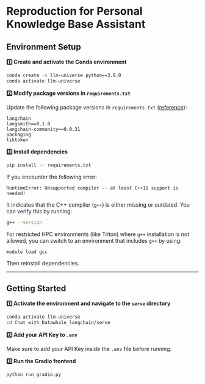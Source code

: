 # Reproduction for Personal Knowledge Base Assistant

## **Environment Setup**

**1️⃣ Create and activate the Conda environment**

```bash
conda create -n llm-universe python==3.9.0
conda activate llm-universe
```


**2️⃣ Modify package versions in `requirements.txt`**

Update the following package versions in `requirements.txt` ([reference](https://zhuanlan.zhihu.com/p/694891334)):
```
langchain
langsmith==0.1.0
langchain-community==0.0.31
packaging
tiktoken
```


**3️⃣ Install dependencies**

```bash
pip install -r requirements.txt
```

If you encounter the following error:
```
RuntimeError: Unsupported compiler -- at least C++11 support is needed!
```
It indicates that the C++ compiler (`g++`) is either missing or outdated. You can verify this by running:
```bash
g++ --version
```

For restricted HPC environments (like Triton) where `g++` installation is not allowed, you can switch to an environment that includes `g++` by using:
```bash
module load gcc
```

Then reinstall dependencies.


---

## **Getting Started**

**1️⃣ Activate the environment and navigate to the `serve` directory**

```bash
conda activate llm-universe
cd Chat_with_Datawhale_langchain/serve
```

**2️⃣ Add your API Key to `.env`**

Make sure to add your API Key inside the `.env` file before running.


**3️⃣ Run the Gradio frontend**

```bash
python run_gradio.py
```
